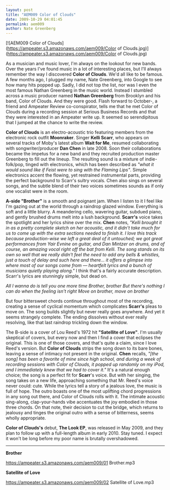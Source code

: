 ```yaml
---
layout: post
title: "AEM009 Color of Clouds"
date: 2009-10-29 04:01:45
permalink: aem009
author: Nate Greenberg
---
```

[![AEM009 Color of Clouds](https://ampeater.s3.amazonaws.com/aem009/Color of Clouds.jpg)](https://ampeater.s3.amazonaws.com/aem009/Color of Clouds.jpg)

As a musician and music lover, I'm always on the lookout for new bands. Over the years I've found music in a lot of interesting places, but I'll always remember the way I discovered **Color of Clouds**. We'd all like to be famous. A few months ago, I plugged my name, Nate Greenberg, into Google to see how many hits popped up. Sadly, I did not top the list, nor was I even the most famous Nathan Greenberg in the music world. Instead I stumbled across a music producer named **Nathan Greenberg** from Brooklyn and his band, Color of Clouds. And they were good. Flash forward to October-, a friend and Ampeater Review co-conspirator, tells me that he met Color of Clouds during a recording session at Serious Business Records and that they were interested in an Ampeater write up. It seemed so serendipitous that I jumped at the chance to write the review.

<!-- more -->

**Color of Clouds** is an electro-acoustic trio featuring members from the electronic rock outfit **Moonraker**. Singer **Kelli Scarr**, who appears on several tracks of Moby's latest album **Wait for Me**, resumed collaborating with songwriter/producer **Dan Chen** in late 2008. Soon their collaborations became the impetus for a new band and they recruited production master Greenberg to fill out the lineup. The resulting sound is a mixture of indie-folk/pop, tinged with electronics, which has been described as _"what it would sound like if Feist were to sing with the Flaming Lips"_. Simple electronics accent the flowing, yet restrained instrumental parts, providing the perfect background to Scarr's sultry vocals. Chen also sings on several songs, and the subtle blend of their two voices sometimes sounds as if only one vocalist were in the room.

**A-side "Brother"** is a smooth and poignant jam. When I listen to it I feel like I'm gazing out at the world through a raindrop glazed window. Everything is soft and a little blurry. A meandering cello, wavering guitar, subdued piano, and gently brushed drums melt into a lush background. **Scarr's** voice takes the spotlight and her lyrics shine over the mix. **Chen** notes, _"Kelli brought it in as a pretty complete sketch on her acoustic, and it didn't take much for us to come up with the extra sections needed to finish it. I love this track because production-wise we left a great deal of it untouched; we got great performances from Yair Evnine on guitar, and Dan Mintzer on drums, and of course, an amazing vocal right off the bat from Kelli. The song stands on its own so well that we really didn't feel the need to add any bells & whistles, just a touch of delay and such here and there... it offers a glimpse into where most of our songs come from — heartfelt lyrics and a bunch of musicians quietly playing along."_ I think that's a fairly accurate description. Scarr's lyrics are stunningly simple, but dead on.

_All I wanna do is tell you one more time Brother, brother But there's nothing I can do when the feeling isn't right Move on brother, move on brother_

But four bittersweet chords continue throughout most of the recording, creating a sense of cyclical momentum which complicates **Scarr's** pleas to move on. The song builds slightly but never really goes anywhere. And yet it seems strangely complete. The ending dissolves without ever really resolving, like that last raindrop trickling down the window.

The B-side is a cover of Lou Reed's 1972 hit **"Satellite of Love"**. I'm usually skeptical of covers, but every now and then I find a cover that eclipses the original. This is one of those covers, and that's quite a claim, since I love Reed's version. But **Color of Clouds** strips the song down to its bare bones, leaving a sense of intimacy not present in the original. **Chen** recalls, _"\[the song\] has been a favorite of mine since high school, and during a week of recording sessions with Color of Clouds, it popped up randomly on my iPod, and I immediately knew that we had to cover it."_ It's a natural enough choice; the song is a perfect fit for **Scarr**'s voice. But with her singing, the song takes on a new life, approaching something that Mr. Reed's voice never could: cute. While the lyrics tell a story of a jealous love, the music is full of hope. The outro boasts one of the most uplifting chord progressions in any song out there, and Color of Clouds rolls with it. The intimate acoustic sing-along, clap-your-hands vibe accentuates the joy embodied in those three chords. On that note, their decision to cut the bridge, which returns to jealousy and tinges the original outro with a sense of bitterness, seems wholly appropriate.

**Color of Clouds's** debut, **The Look EP**, was released in May 2009, and they plan to follow up with a full-length album in early 2010. Stay tuned. I expect it won't be long before my poor name is brutally overshadowed.

---

**Brother**

https://ampeater.s3.amazonaws.com/aem009/01 Brother.mp3

**Satellite of Love**

https://ampeater.s3.amazonaws.com/aem009/02 Satellite of Love.mp3

